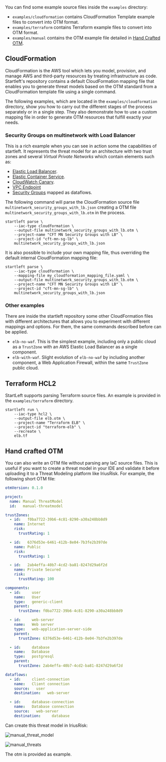 You can find some example source files inside the `examples` directory:

* `examples/cloudformation` contains CloudFormation Template example files to convert into OTM format.
* `examples/terraform` contains Terraform example files to convert into OTM format.
* `examples/manual` contains the OTM example file detailed in [Hand Crafted OTM](#hand-crafted-OTM).


## CloudFormation
CloudFormation is the AWS tool which lets you model, provision, and manage AWS and third-party resources by treating 
infrastructure as code. Startleft's repository contains a default CloudFormation mapping file that enables you to 
generate threat models based on the OTM standard from a CloudFormation template file using 
a single command.

The following examples, which are located in the `examples/cloudformation` directory, show you how to carry out the 
different stages of the process separately or in a single step. They also demonstrate how to use a custom mapping file 
in order to generate OTM resources that fulfill exactly your needs.

### Security Groups on multinetwork with Load Balancer
This is a rich example when you can see in action some the capabilities of startleft. It represents the threat model for
an architecture with two trust zones and several _Virtual Private Networks_ which contain elements such as:
* [Elastic Load Balancer](https://aws.amazon.com/elasticloadbalancing/).
* [Elastic Container Service](https://aws.amazon.com/ecs/).
* [CloudWatch Canary](https://docs.aws.amazon.com/AmazonCloudWatch/latest/monitoring/CloudWatch_Synthetics_Canaries_Create.html).
* [VPC Endpoint](https://docs.aws.amazon.com/vpc/latest/privatelink/vpc-endpoints.html)
* [Security Groups](https://docs.aws.amazon.com/vpc/latest/userguide/VPC_SecurityGroups.html#VPCSecurityGroups) mapped as dataflows.

The following command will parse the CloudFormation source file `multinetwork_security_groups_with_lb.json` creating a 
OTM file `multinetwork_security_groups_with_lb.otm` in the process.
```shell
startleft parse \
	--iac-type cloudformation \
	--output-file multinetwork_security_groups_with_lb.otm \
	--project-name "CFT MN Security Groups with LB" \
	--project-id "cft-mn-sg-lb" \
	multinetwork_security_groups_with_lb.json
```
It is also possible to include your own mapping file, thus overriding the default internal CloudFormation mapping file:
```shell
startleft parse \
	--iac-type cloudformation \
	--mapping-file my_cloudformation_mapping_file.yaml \
	--output-file multinetwork_security_groups_with_lb.otm \
	--project-name "CFT MN Security Groups with LB" \
	--project-id "cft-mn-sg-lb" \
	multinetwork_security_groups_with_lb.json
```

### Other examples
There are inside the startleft repository some other CloudFormation files with different architectures that allows you 
to experiment with different mappings and options. For them, the same commands described before can be applied.
* `elb-no-waf`. This is the simplest example, including only a public cloud as a `TrustZone` with an AWS Elastic Load 
Balancer as a single component.
* `elb-with-waf`. Slight evolution of `elb-no-waf` by including another component, a Web Application Firewall, within 
the same `TrustZone` public cloud.  

## Terraform HCL2

StartLeft supports parsing Terraform source files. An example is provided in the `examples/terraform` directory.

```shell
startleft run \
	--iac-type hcl2 \
	--output-file elb.otm \
	--project-name "Terraform ELB" \
	--project-id "terraform-elb" \
	--recreate \
	elb.tf
```

## Hand crafted OTM

You can also write an OTM file without parsing any IaC source files. This is useful if you want to create a threat model 
in your IDE and validate it before uploading it to a Threat Modeling platform like IriusRisk. For example, the following short OTM file:

```yaml
otmVersion: 0.1.0

project:
  name: Manual ThreatModel
  id:   manual-threatmodel

trustZones:
  - id:   f0ba7722-39b6-4c81-8290-a30a248bb8d9
    name: Internet
    risk:
      trustRating: 1

  - id:   6376d53e-6461-412b-8e04-7b3fe2b397de
    name: Public
    risk:
      trustRating: 1

  - id:   2ab4effa-40b7-4cd2-ba81-8247d29a6f2d
    name: Private Secured
    risk:
      trustRating: 100

components:
  - id:     user
    name:   User
    type:   generic-client
    parent:
      trustZone: f0ba7722-39b6-4c81-8290-a30a248bb8d9

  - id:     web-server
    name:   Web server
    type:   web-application-server-side
    parent:
      trustZone: 6376d53e-6461-412b-8e04-7b3fe2b397de

  - id:     database
    name:   Database
    type:   postgresql
    parent:
      trustZone: 2ab4effa-40b7-4cd2-ba81-8247d29a6f2d

dataflows:
  - id:     client-connection
    name:   Client connection
    source:   user
    destination:   web-server

  - id:     database-connection
    name:   Database connection
    source:   web-server
    destination:     database
```

Can create this threat model in IriusRisk:

![manual_threat_model](https://user-images.githubusercontent.com/78788891/154970903-61442af4-6792-4cd1-8dad-70fb347f5f4d.png)

![manual_threats](https://user-images.githubusercontent.com/78788891/154971033-5480f0b7-0d2f-4f53-83ef-b29c569fec86.png)

The otm is provided as example.
